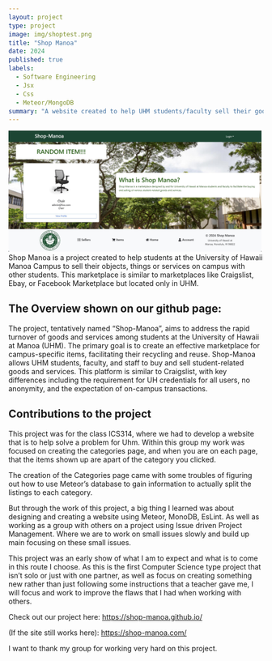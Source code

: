 ```yaml
---
layout: project
type: project
image: img/shoptest.png
title: "Shop Manoa"
date: 2024
published: true
labels:
  - Software Engineering
  - Jsx
  - Css
  - Meteor/MongoDB
summary: "A website created to help UHM students/faculty sell their goods/items"
---
```

<img width="500px" src="../img/landing-page.jpg">
Shop Manoa is a project created to help students at the University of Hawaii Manoa Campus to sell their objects, things or services on campus with other students. This marketplace is similar to marketplaces like Craigslist, Ebay, or Facebook Marketplace but located only in UHM. 

## The Overview shown on our github page:
The project, tentatively named “Shop-Manoa”, aims to address the rapid turnover of goods and services among students at the University of Hawaii at Manoa (UHM). The primary goal is to create an effective marketplace for campus-specific items, facilitating their recycling and reuse.
Shop-Manoa allows UHM students, faculty, and staff to buy and sell student-related goods and services. This platform is similar to Craigslist, with key differences including the requirement for UH credentials for all users, no anonymity, and the expectation of on-campus transactions.

## Contributions to the project
This project was for the class ICS314, where we had to develop a website that is to help solve a problem for Uhm. Within this group my work was focused on creating the categories page, and when you are on each page, that the items shown up are apart of the category you clicked. 

The creation of the Categories page came with some troubles of figuring out how to use Meteor’s database to gain information to actually split the listings to each category. 

But through the work of this project, a big thing I learned was about designing and creating a website using Meteor, MonoDB, EsLint. As well as working as a group with others on a project using Issue driven Project Management. Where we are to work on small issues slowly and build up main focusing on these small issues. 

This project was an early show of what I am to expect and what is to come in this route I choose. 
As this is the first Computer Science type project that isn’t solo or just with one partner, as well as focus on creating something new rather than just following some instructions that a teacher gave me, I will focus and work to improve the flaws that I had when working with others.

Check out our project here: https://shop-manoa.github.io/ 

(If the site still works here): https://shop-manoa.com/ 

I want to thank my group for working very hard on this project.
